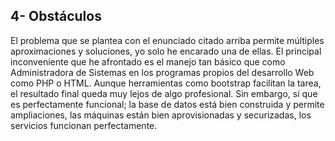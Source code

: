 ## 4- Obstáculos
El problema que se plantea con el enunciado citado arriba permite múltiples aproximaciones y soluciones, yo solo he encarado una de ellas.
El principal inconveniente que he afrontado es el manejo tan básico que como Administradora de Sistemas en los programas propios del desarrollo Web como PHP o HTML. Aunque herramientas como bootstrap facilitan la tarea, el resultado final queda muy lejos de algo profesional. Sin embargo, sí que es perfectamente funcional; la base de datos está bien construida y permite ampliaciones, las máquinas están bien aprovisionadas y securizadas, los servicios funcionan perfectamente.